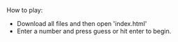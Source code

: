 How to play:

- Download all files and then open 'index.html'
- Enter a number and press guess or hit enter to begin.
